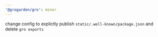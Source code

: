 ```yaml
---
'@grogarden/gro': minor
---
```


change config to explictly publish `static/.well-known/package.json` and delete `gro exports`
